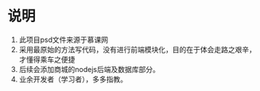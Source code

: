 # 说明

1. 此项目psd文件来源于慕课网
2. 采用最原始的方法写代码，没有进行前端模块化，目的在于体会走路之艰辛，才懂得乘车之便捷
3. 后续会添加商城的nodejs后端及数据库部分。
4. 业余开发者（学习者），多多指教。

